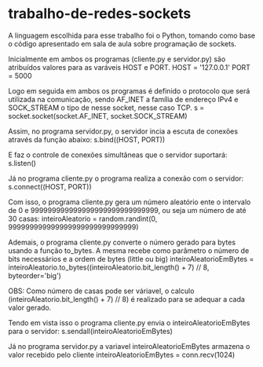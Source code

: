 # trabalho-de-redes-sockets

A linguagem escolhida para esse trabalho foi o Python, tomando como base o código apresentado em sala de aula sobre programação de sockets.

Inicialmente em ambos os programas (cliente.py e servidor.py) são atribuídos valores para as varáveis HOST e PORT. 
HOST = '127.0.0.1'
PORT = 5000

Logo em seguida em ambos os programas é definido o protocolo que será utilizada na comunicação, sendo AF_INET a família de endereço IPv4 e SOCK_STREAM o tipo de nesse socket, nesse caso TCP.
s = socket.socket(socket.AF_INET, socket.SOCK_STREAM)

Assim, no programa servidor.py, o servidor incia a escuta de conexões através da função abaixo:
s.bind((HOST, PORT))

E faz o controle de conexões simultâneas que o servidor suportará:
s.listen()

Já no programa cliente.py o programa realiza a conexão com o servidor:
s.connect((HOST, PORT))

Com isso, o programa cliente.py gera um número aleatório ente o intervalo de 0 e 999999999999999999999999999999, ou seja um número de até 30 casas:
inteiroAleatorio = random.randint(0, 999999999999999999999999999999)

Ademais, o programa cliente.py converte o número gerado para bytes usando a função to_bytes. A mesma recebe como parâmetro o número de bits necessários e a ordem de bytes (little ou big)
inteiroAleatorioEmBytes = inteiroAleatorio.to_bytes((inteiroAleatorio.bit_length() + 7) // 8, byteorder='big')

OBS: Como número de casas pode ser váriavel, o calculo (inteiroAleatorio.bit_length() + 7) // 8) é realizado para se adequar a cada valor gerado.

Tendo em vista isso o programa cliente.py envia o inteiroAleatorioEmBytes para o servidor:
s.sendall(inteiroAleatorioEmBytes)

Já no programa servidor.py a variavel inteiroAleatorioEmBytes armazena o valor recebido pelo cliente
inteiroAleatorioEmBytes = conn.recv(1024)
